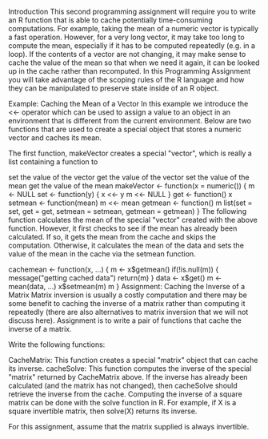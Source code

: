 Introduction
This second programming assignment will require you to write an R function that is able to cache potentially time-consuming computations. For example, taking the 
mean of a numeric vector is typically a fast operation. However, for a very long vector, it may take too long to compute the mean, especially if it has to be 
computed repeatedly (e.g. in a loop). If the contents of a vector are not changing, it may make sense to cache the value of the mean so that when we need it again, 
it can be looked up in the cache rather than recomputed. In this Programming Assignment you will take advantage of the scoping rules of the R language and how they 
can be manipulated to preserve state inside of an R object.

Example: Caching the Mean of a Vector
In this example we introduce the <<- operator which can be used to assign a value to an object in an environment that is different from the current environment. 
Below are two functions that are used to create a special object that stores a numeric vector and caches its mean.

The first function, makeVector creates a special "vector", which is really a list containing a function to

set the value of the vector
get the value of the vector
set the value of the mean
get the value of the mean
makeVector <- function(x = numeric()) {
        m <- NULL
        set <- function(y) {
                x <<- y
                m <<- NULL
        }
        get <- function() x
        setmean <- function(mean) m <<- mean
        getmean <- function() m
        list(set = set, get = get,
             setmean = setmean,
             getmean = getmean)
}
The following function calculates the mean of the special "vector" created with the above function. However, it first checks to see if the mean has already been 
calculated. If so, it gets the mean from the cache and skips the computation. Otherwise, it calculates the mean of the data and sets the value of the mean in the 
cache via the setmean function.

cachemean <- function(x, ...) {
        m <- x$getmean()
        if(!is.null(m)) {
                message("getting cached data")
                return(m)
        }
        data <- x$get()
        m <- mean(data, ...)
        x$setmean(m)
        m
}
Assignment: Caching the Inverse of a Matrix
Matrix inversion is usually a costly computation and there may be some benefit to caching the inverse of a matrix rather than computing it repeatedly 
(there are also alternatives to matrix inversion that we will not discuss here). Assignment is to write a pair of functions that cache the inverse of a matrix.

Write the following functions:

CacheMatrix: This function creates a special "matrix" object that can cache its inverse.
cacheSolve: This function computes the inverse of the special "matrix" returned by CacheMatrix above. If the inverse has already been calculated (and the matrix 
has not changed), then cacheSolve should retrieve the inverse from the cache. Computing the inverse of a square matrix can be done with the solve function in R. 
For example, if X is a square invertible matrix, then solve(X) returns its inverse.

For this assignment, assume that the matrix supplied is always invertible.
